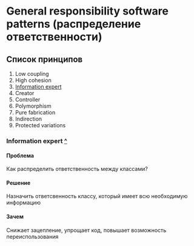 # General responsibility software patterns (распределение ответственности)

## <a name="list"></a> Список принципов
1. Low coupling
2. High cohesion
3. [Information expert](#information-expert)
4. Creator
5. Controller
6. Polymorphism
7. Pure fabrication
8. Indirection
9. Protected variations

### <a name="information-expert"></a> Information expert [^](#list)
#### Проблема 
Как распределить ответственность между классами?
#### Решение
Назначить ответсвенность классу, который имеет всю необходимую информацию
#### Зачем
Снижает зацепление, упрощает код, повышает возможность переиспользования


